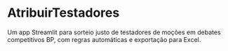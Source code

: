 # AtribuirTestadores
Um app Streamlit para sorteio justo de testadores de moções em debates competitivos BP, com regras automáticas e exportação para Excel.
